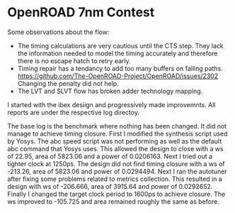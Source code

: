 # OpenROAD 7nm Contest

Some observations about the flow:
  - The timing calculations are very cautious until the CTS step. They lack the information needed to model the timing accurately and therefore there is no  escape hatch to retry early.
  - Timing repair has a tendancy to add too many buffers on failing paths. https://github.com/The-OpenROAD-Project/OpenROAD/issues/2302 Changing the penalty did not help.
  - The LVT and SLVT flow has broken adder technology mapping.
  
I started with the ibex desiign and progressively made improvemnts. All reports are under the respective log directoy.

The base log is the benchmark where nothing has been changed. It did not manage to achieve timing closure.
First I modified the synthesis script used by Yosys. The abc speed script was not performing as well as the default abc command that Yosys uses. This allowed the design to close with a ws of 22.95, area of 5823.06 and a power of 0.0206163.
Next I tried out a tighter clock at 1250ps. The design did not find timing closure with a ws of -213.26, area of 5823.06 and power of 0.0294494.
Next I ran the autotuner after fixing some problems related to metrics collection. This resulted in a design with ws of -206.666, area of 3915.64 and power of 0.0292652.
Finally I changed the target clock period to 1600ps to achieve closure. The ws improved to -105.725 and area remained roughly the same as before.
